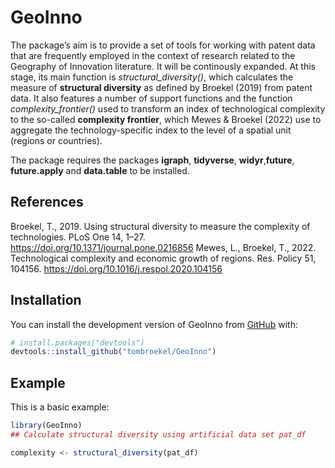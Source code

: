 
<!-- README.md is generated from README.Rmd. Please edit that file -->

# GeoInno

<!-- badges: start -->
<!-- badges: end -->

The package’s aim is to provide a set of tools for working with patent
data that are frequently employed in the context of research related to
the Geography of Innovation literature. It will be continously expanded.
At this stage, its main function is *structural_diversity()*, which
calculates the measure of **structural diversity** as defined by Broekel
(2019) from patent data. It also features a number of support functions
and the function *complexity_frontier()* used to transform an index of
technological complexity to the so-called **complexity frontier**, which
Mewes & Broekel (2022) use to aggregate the technology-specific index to
the level of a spatial unit (regions or countries).

The package requires the packages **igraph**, **tidyverse**,
**widyr**,**future**, **future.apply** and **data.table** to be
installed.

## References

Broekel, T., 2019. Using structural diversity to measure the complexity
of technologies. PLoS One 14, 1–27.
<https://doi.org/10.1371/journal.pone.0216856> Mewes, L., Broekel, T.,
2022. Technological complexity and economic growth of regions. Res.
Policy 51, 104156. <https://doi.org/10.1016/j.respol.2020.104156>

## Installation

You can install the development version of GeoInno from
[GitHub](https://tombroekel/GeoInno) with:

``` r
# install.packages("devtools")
devtools::install_github("tombroekel/GeoInno")
```

## Example

This is a basic example:

``` r
library(GeoInno)
## Calculate structural diversity using artificial data set pat_df

complexity <- structural_diversity(pat_df)
```
